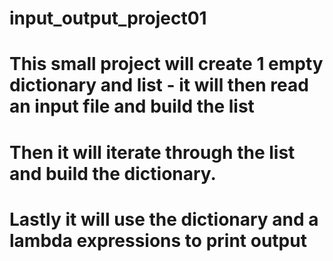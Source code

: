 # input_output_project01
# This small project will create 1 empty dictionary and list - it will then read an input file and build the list
# Then it will iterate through the list and build the dictionary.
# Lastly it will use the dictionary and a lambda expressions to print output

